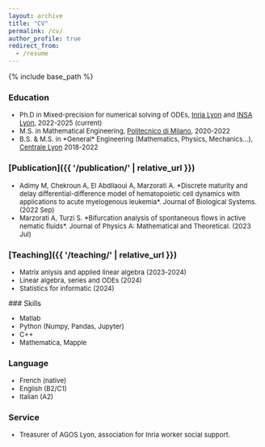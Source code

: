 ```yaml
---
layout: archive
title: "CV"
permalink: /cv/
author_profile: true
redirect_from:
  - /resume
---
```


{% include base_path %}

### Education

<FONT size="2pt">
<ul>
<li> Ph.D in Mixed-precision for numerical solving of ODEs, <a href="https://www.inria.fr/fr/centre-inria-de-lyon" target="_blank">Inria Lyon</a> and <a href="https://www.insa-lyon.fr/" target="_blank">INSA Lyon</a>, 2022-2025 (current) </li>
<li> M.S. in Mathematical Engineering, <a href="https://www.polimi.it/en/" target="_blank">Politecnico di Milano</a>, 2020-2022 </li>
<li> B.S. & M.S. in *General* Engineering (Mathematics, Physics, Mechanics...), <a href="https://www.ec-lyon.fr/en" target="_blank">Centrale Lyon</a> 2018-2022 </li>
</ul>

</FONT>

### [Publication]({{ '/publication/' | relative_url }})
<FONT size="2pt">

<ul> 
<li>Adimy M, Chekroun A, El Abdllaoui A, Marzorati A. *Discrete maturity and delay differential-difference model of hematopoietic cell dynamics with applications to acute myelogenous leukemia*. Journal of Biological Systems. (2022 Sep)</li>
<li> Marzorati A, Turzi S. *Bifurcation analysis of spontaneous flows in active nematic fluids*. Journal of Physics A: Mathematical and Theoretical. (2023 Jul)</li>
</ul>

</FONT>

### [Teaching]({{ '/teaching/' | relative_url }})
<FONT size="2pt">
<ul> 
<li>Matrix anlysis and applied linear algebra (2023-2024)</li>
<li>Linear algebra, series and ODEs (2024)</li>
<li>Statistics for informatic (2024)</li>
</ul>
</FONT>
### Skills
<FONT size="2pt">
<ul> 
<li>Matlab</li>
<li>Python (Numpy, Pandas, Jupyter)</li>
<li>C++ </li>
<li>Mathematica, Mapple</li>
</ul>
</FONT>

### Language
<FONT size="2pt">
<ul> 
<li>French (native)</li>
<li>English (B2/C1)</li>
<li>Italian (A2)</li>
</ul>
</FONT>

### Service
<FONT size="2pt">
<ul> 
<li>Treasurer of AGOS Lyon, association for Inria worker social support.</li>
</ul>
</FONT>